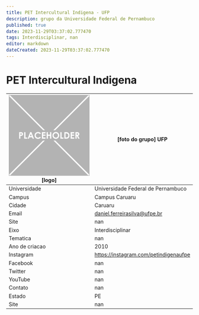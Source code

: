 ```yaml
---
title: PET Intercultural Indigena - UFP
description: grupo da Universidade Federal de Pernambuco
published: true
date: 2023-11-29T03:37:02.777470
tags: Interdisciplinar, nan
editor: markdown
dateCreated: 2023-11-29T03:37:02.777470
---
```


# PET Intercultural Indigena


| ![placeholder.png](/placeholder.png) [logo] | [foto do grupo] UFP         |
| ------------------------------------------- | ------------------------------------------------- |
| Universidade                                | Universidade Federal de Pernambuco      |
| Campus                                      | Campus Caruaru            |
| Cidade                                      | Caruaru             |
| Email                                       | daniel.ferreirasilva@ufpe.br             |
| Site                                        | nan              |
| Eixo                                        | Interdisciplinar              |
| Tematica                                    | nan          |
| Ano de criacao                              | 2010        |
| Instagram                                   | https://instagram.com/petindigenaufpe         |
| Facebook                                    | nan          |
| Twitter                                     | nan           |
| YouTube                                     | nan           |
| Contato                                     | nan         |
| Estado                                      |  PE            |
| Site                                        | nan |
